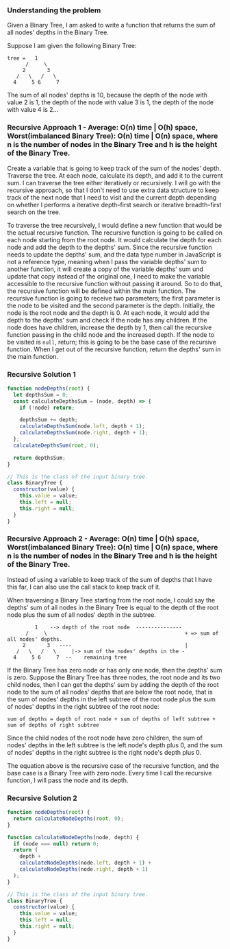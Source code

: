 ### Understanding the problem

Given a Binary Tree, I am asked to write a function that returns the sum of all nodes' depths in the Binary Tree.

Suppose I am given the following Binary Tree:

```
tree =   1
      /     \
     2       3
   /   \   /   \
  4     5 6     7
```

The sum of all nodes' depths is 10, because the depth of the node with value 2 is 1, the depth of the node with value 3 is 1, the depth of the node with value 4 is 2...

### Recursive Approach 1 - Average: O(n) time | O(h) space, Worst(imbalanced Binary Tree): O(n) time | O(n) space, where n is the number of nodes in the Binary Tree and h is the height of the Binary Tree.

Create a variable that is going to keep track of the sum of the nodes' depth. Traverse the tree. At each node, calculate its depth, and add it to the current sum. I can traverse the tree either iteratively or recursively. I will go with the recursive approach, so that I don't need to use extra data structure to keep track of the next node that I need to visit and the current depth depending on whether I performs a iterative depth-first search or iterative breadth-first search on the tree.

To traverse the tree recursively, I would define a new function that would be the actual recursive function. The recursive function is going to be called on each node starting from the root node. It would calculate the depth for each node and add the depth to the depths' sum. Since the recursive function needs to update the depths' sum, and the data type number in JavaScript is not a reference type, meaning when I pass the variable depths' sum to another function, it will create a copy of the variable depths' sum und update that copy instead of the original one, I need to make the variable accessible to the recursive function without passing it around. So to do that, the recursive function will be defined within the main function. The recursive function is going to receive two parameters; the first parameter is the node to be visited and the second parameter is the depth. Initially, the node is the root node and the depth is 0. At each node, it would add the depth to the depths' sum and check if the node has any children. If the node does have children, increase the depth by 1, then call the recursive function passing in the child node and the increased depth. If the node to be visited is `null`, return; this is going to be the base case of the recursive function. When I get out of the recursive function, return the depths' sum in the main function.

### Recursive Solution 1

```js
function nodeDepths(root) {
  let depthsSum = 0;
  const calculateDepthsSum = (node, depth) => {
    if (!node) return;

    depthsSum += depth;
    calculateDepthsSum(node.left, depth + 1);
    calculateDepthsSum(node.right, depth + 1);
  };
  calculateDepthsSum(root, 0);

  return depthsSum;
}

// This is the class of the input binary tree.
class BinaryTree {
  constructor(value) {
    this.value = value;
    this.left = null;
    this.right = null;
  }
}
```

### Recursive Approach 2 - Average: O(n) time | O(h) space, Worst(imbalanced Binary Tree): O(n) time | O(n) space, where n is the number of nodes in the Binary Tree and h is the height of the Binary Tree.

Instead of using a variable to keep track of the sum of depths that I have this far, I can also use the call stack to keep track of it.

When traversing a Binary Tree starting from the root node, I could say the depths' sum of all nodes in the Binary Tree is equal to the depth of the root node plus the sum of all nodes' depth in the subtree.

```
         1    --> depth of the root node  ---------------
      /     \                                             + => sum of all nodes' depths.
     2       3   ----                                     |
   /   \   /   \     |-> sum of the nodes' depths in the -
  4     5 6     7  --    remaining tree
```

If the Binary Tree has zero node or has only one node, then the depths' sum is zero. Suppose the Binary Tree has three nodes, the root node and its two child nodes, then I can get the depths' sum
by adding the depth of the root node to the sum of all nodes' depths that are below the root node, that is the sum of nodes' depths in the left subtree of the root node plus the sum of nodes' depths in the right subtree of the root node:

```
sum of depths = depth of root node + sum of depths of left subtree + sum of depths of right subtree
```

Since the child nodes of the root node have zero children, the sum of nodes' depths in the left subtree is the left node's depth plus 0, and the sum of nodes' depths in the right subtree is the right node's depth plus 0.

The equation above is the recursive case of the recursive function, and the base case is a Binary Tree with zero node. Every time I call the recursive function, I will pass the node and its depth.

### Recursive Solution 2

```js
function nodeDepths(root) {
  return calculateNodeDepths(root, 0);
}

function calculateNodeDepths(node, depth) {
  if (node === null) return 0;
  return (
    depth +
    calculateNodeDepths(node.left, depth + 1) +
    calculateNodeDepths(node.right, depth + 1)
  );
}

// This is the class of the input binary tree.
class BinaryTree {
  constructor(value) {
    this.value = value;
    this.left = null;
    this.right = null;
  }
}
```
